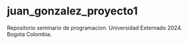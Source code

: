 # juan_gonzalez_proyecto1

Repositorio seminario de programacion.
Universidad Externado 2024. 
Bogota Colombia. 
